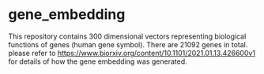 # gene_embedding
This repository contains 300 dimensional vectors representing biological functions of genes (human gene symbol). There are 21092 genes in total. please refer to https://www.biorxiv.org/content/10.1101/2021.01.13.426600v1 for details of how the gene embedding was generated.
